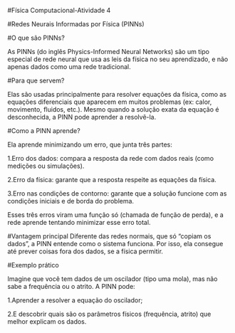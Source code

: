 #Física Computacional-Atividade 4

#Redes Neurais Informadas por Física (PINNs)

#O que são PINNs?

As PINNs (do inglês Physics-Informed Neural Networks) são um tipo especial de rede neural que usa as leis da física no seu aprendizado, e não apenas dados como uma rede tradicional.

#Para que servem?

Elas são usadas principalmente para resolver equações da física, como as equações diferenciais que aparecem em muitos problemas (ex: calor, movimento, fluidos, etc.). Mesmo quando a solução exata da equação é desconhecida, a PINN pode aprender a resolvê-la.

#Como a PINN aprende?

Ela aprende minimizando um erro, que junta três partes:

1.Erro dos dados: compara a resposta da rede com dados reais (como medições ou simulações).

2.Erro da física: garante que a resposta respeite as equações da física.

3.Erro nas condições de contorno: garante que a solução funcione com as condições iniciais e de borda do problema.

Esses três erros viram uma função só (chamada de função de perda), e a rede aprende tentando minimizar esse erro total.

#Vantagem principal
Diferente das redes normais, que só “copiam os dados”, a PINN entende como o sistema funciona. Por isso, ela consegue até prever coisas fora dos dados, se a física permitir.

#Exemplo prático

Imagine que você tem dados de um oscilador (tipo uma mola), mas não sabe a frequência ou o atrito. A PINN pode:

1.Aprender a resolver a equação do oscilador;

2.E descobrir quais são os parâmetros físicos (frequência, atrito) que melhor explicam os dados.


